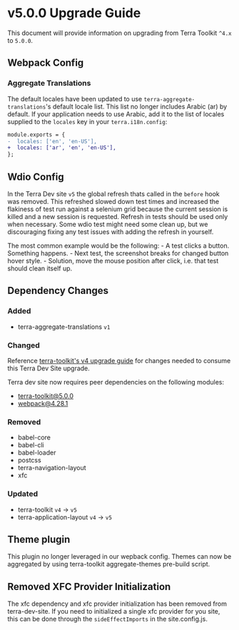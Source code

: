 # v5.0.0 Upgrade Guide

This document will provide information on upgrading from Terra Toolkit `^4.x` to `5.0.0`.

## Webpack Config

### Aggregate Translations

The default locales have been updated to use `terra-aggregate-translations`'s default locale list. This list no longer includes Arabic (ar) by default. If your application needs to use Arabic, add it to the list of locales supplied to the `locales` key in your `terra.i18n.config`:

```diff
module.exports = {
-  locales: ['en', 'en-US'],
+  locales: ['ar', 'en', 'en-US'],
};
```

## Wdio Config

In the Terra Dev site `v5` the global refresh thats called in the `before` hook was removed. This refreshed slowed down test times and increased the flakiness of test run against a selenium grid because the current session is killed and a new session is requested. Refresh in tests should be used only when necessary. Some wdio test might need some clean up, but we discouraging fixing any test issues with adding the refresh in yourself.

The most common example would be the following:
    - A test clicks a button. Something happens.
    - Next test, the screenshot breaks for changed button hover style.
    - Solution, move the mouse position after click, i.e. that test should clean itself up.

## Dependency Changes

### Added

- terra-aggregate-translations `v1`

### Changed

Reference [terra-toolkit's v4 upgrade guide](https://github.com/cerner/terra-toolkit/blob/master/docs/TerraToolkitUpgradeGuide-v4.0.0.md) for changes needed to consume this Terra Dev Site upgrade.

Terra dev site now requires peer dependencies on the following modules:

- terra-toolkit@5.0.0
- webpack@4.28.1

### Removed

- babel-core
- babel-cli
- babel-loader
- postcss
- terra-navigation-layout
- xfc

### Updated

- terra-toolkit `v4` -> `v5`
- terra-application-layout `v4` -> `v5`

## Theme plugin

This plugin no longer leveraged in our wepback config. Themes can now be aggregated by using terra-toolkit aggregate-themes pre-build script.

## Removed XFC Provider Initialization

The xfc dependency and xfc provider initialization has been removed from terra-dev-site. If you need to initialized a single xfc provider for you site, this can be done through the `sideEffectImports` in the site.config.js.